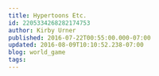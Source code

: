 ```yaml
---
title: Hypertoons Etc.
id: 2205334268282174753
author: Kirby Urner
published: 2016-07-22T00:55:00.000-07:00
updated: 2016-08-09T10:10:52.238-07:00
blog: world_game
tags: 
---
```


